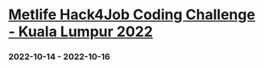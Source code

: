 # [Metlife Hack4Job Coding Challenge - Kuala Lumpur 2022](https://jomhack.com/metlifehack4job/)

### 2022-10-14 - 2022-10-16

